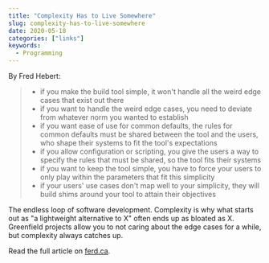 ```yaml
---
title: "Complexity Has to Live Somewhere"
slug: complexity-has-to-live-somewhere
date: 2020-05-18
categories: ["links"]
keywords:
  - Programming
---
```


By Fred Hebert:

> - if you make the build tool simple, it won't handle all the weird edge cases that exist out there
> - if you want to handle the weird edge cases, you need to deviate from whatever norm you wanted to establish
> - if you want ease of use for common defaults, the rules for common defaults must be shared between the tool and the users, who shape their systems to fit the tool's expectations
> - if you allow configuration or scripting, you give the users a way to specify the rules that must be shared, so the tool fits their systems
> - if you want to keep the tool simple, you have to force your users to only play within the parameters that fit this simplicity
> - if your users' use cases don't map well to your simplicity, they will build shims around your tool to attain their objectives

The endless loop of software development. Complexity is why what starts out as "a lightweight alternative to X" often ends up as bloated as X. Greenfield projects allow you to not caring about the edge cases for a while, but complexity always catches up.

Read the full article on [ferd.ca](https://ferd.ca/complexity-has-to-live-somewhere.html).
